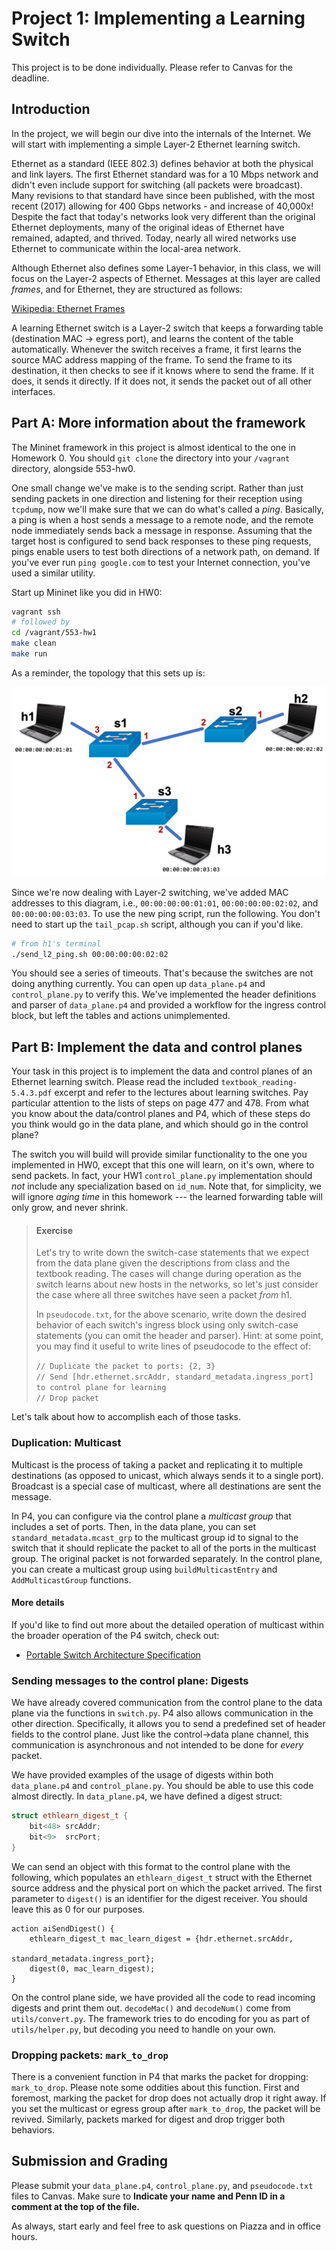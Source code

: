 # Project 1: Implementing a Learning Switch

This project is to be done individually.  Please refer to Canvas for the deadline.

## Introduction

In the project, we will begin our dive into the internals of the Internet.
We will start with implementing a simple Layer-2 Ethernet learning switch.

Ethernet as a standard (IEEE 802.3) defines behavior at both the physical and link layers.
The first Ethernet standard was for a 10 Mbps network and didn't even include support for switching (all packets were broadcast).
Many revisions to that standard have since been published, with the most recent (2017) allowing for 400 Gbps networks - and increase of 40,000x!
Despite the fact that today's networks look very different than the original Ethernet deployments, many of the original ideas of Ethernet have remained, adapted, and thrived.
Today, nearly all wired networks use Ethernet to communicate within the local-area network.

Although Ethernet also defines some Layer-1 behavior, in this class, we will focus on the Layer-2 aspects of Ethernet.
Messages at this layer are called *frames*, and for Ethernet, they are structured as follows:

[Wikipedia: Ethernet Frames](https://en.wikipedia.org/wiki/Ethernet_frame#Structure)

A learning Ethernet switch is a Layer-2 switch that keeps a forwarding table (destination MAC -> egress port), and learns the content of the table automatically.
Whenever the switch receives a frame, it first learns the source MAC address mapping of the frame.
To send the frame to its destination, it then checks to see if it knows where to send the frame.
If it does, it sends it directly.
If it does not, it sends the packet out of all other interfaces.


## Part A: More information about the framework

The Mininet framework in this project is almost identical to the one in Homework 0.
You should `git clone` the directory into your `/vagrant` directory, alongside 553-hw0.

One small change we've make is to the sending script.
Rather than just sending packets in one direction and listening for their reception using `tcpdump`,
now we'll make sure that we can do what's called a *ping*.
Basically, a ping is when a host sends a message to a remote node, and the remote node immediately sends back a message in response.
Assuming that the target host is configured to send back responses to these ping requests, pings enable users to test both directions of a network path, on demand.
If you've ever run `ping google.com` to test your Internet connection, you've used a similar utility.

Start up Mininet like you did in HW0:

```bash
vagrant ssh
# followed by
cd /vagrant/553-hw1
make clean
make run
```

As a reminder, the topology that this sets up is:

![Topology](configs/topology.png)

Since we're now dealing with Layer-2 switching, we've added MAC addresses to this diagram, i.e., `00:00:00:00:01:01`, `00:00:00:00:02:02`, and `00:00:00:00:03:03`.
To use the new ping script, run the following.
You don't need to start up the `tail_pcap.sh` script, although you can if you'd like.

```bash
# from h1's terminal
./send_l2_ping.sh 00:00:00:00:02:02
```

You should see a series of timeouts.
That's because the switches are not doing anything currently.
You can open up `data_plane.p4` and `control_plane.py` to verify this.
We've implemented the header definitions and parser of `data_plane.p4` and provided a workflow for the ingress control block, but left the tables and actions unimplemented.


## Part B: Implement the data and control planes

Your task in this project is to implement the data and control planes of an Ethernet learning switch.
Please read the included `textbook_reading-5.4.3.pdf` excerpt and refer to the lectures about learning switches.
Pay particular attention to the lists of steps on page 477 and 478.
From what you know about the data/control planes and P4, which of these steps do you think would go in the data plane, and which should go in the control plane?

The switch you will build will provide similar functionality to the one you implemented in HW0, except that this one will learn, on it's own, where to send packets.
In fact, your HW1 `control_plane.py` implementation should *not* include any specialization based on `id_num`.
Note that, for simplicity, we will ignore *aging time* in this homework --- the learned forwarding table will only grow, and never shrink.

>#### Exercise
>Let's try to write down the switch-case statements that we expect from the data plane given the descriptions from class and the textbook reading.
>The cases will change during operation as the switch learns about new hosts in the networks, so let's just consider the case where all three switches have seen a packet *from* h1.
>
>In `pseudocode.txt`, for the above scenario, write down the desired behavior of each switch's ingress  block using only switch-case statements (you can omit the header and parser).
>Hint: at some point, you may find it useful to write lines of pseudocode to the effect of:
>
>`// Duplicate the packet to ports: {2, 3}`   
>`// Send [hdr.ethernet.srcAddr, standard_metadata.ingress_port] to control plane for learning`   
>`// Drop packet`

Let's talk about how to accomplish each of those tasks.


### Duplication: Multicast

Multicast is the process of taking a packet and replicating it to multiple destinations (as opposed to unicast, which always sends it to a single port).
Broadcast is a special case of multicast, where all destinations are sent the message.

In P4, you can configure via the control plane a *multicast group* that includes a set of ports.
Then, in the data plane, you can set `standard_metadata.mcast_grp` to the multicast group id to signal to the switch that it should replicate the packet to all of the ports in the multicast group.
The original packet is not forwarded separately.
In the control plane, you can create a multicast group using `buildMulticastEntry` and `AddMulticastGroup` functions.

#### More details

If you'd like to find out more about the detailed operation of multicast within the broader operation of the P4 switch, check out:

* [Portable Switch Architecture Specification](https://p4.org/p4-spec/docs/PSA.html#sec-after-ingress)

### Sending messages to the control plane: Digests

We have already covered communication from the control plane to the data plane via the functions in `switch.py`.
P4 also allows communication in the other direction.
Specifically, it allows you to send a predefined set of header fields to the control plane.
Just like the control->data plane channel, this communication is asynchronous and not intended to be done for *every* packet.

We have provided examples of the usage of digests within both `data_plane.p4` and `control_plane.py`.
You should be able to use this code almost directly.
In `data_plane.p4`, we have defined a digest struct:

```C++
struct ethlearn_digest_t {
    bit<48> srcAddr;
    bit<9>  srcPort;
}
```

We can send an object with this format to the control plane with the following, which populates an `ethlearn_digest_t` struct with the Ethernet source address and the physical port on which the packet arrived.
The first parameter to `digest()` is an identifier for the digest receiver.
You should leave this as 0 for our purposes.

```
action aiSendDigest() {
    ethlearn_digest_t mac_learn_digest = {hdr.ethernet.srcAddr,
                                          standard_metadata.ingress_port};
    digest(0, mac_learn_digest);
}
```

On the control plane side, we have provided all the code to read incoming digests and print them out.
`decodeMac()` and `decodeNum()` come from `utils/convert.py`.
The framework tries to do encoding for you as part of `utils/helper.py`, but decoding you need to handle on your own.


### Dropping packets: `mark_to_drop`

There is a convenient function in P4 that marks the packet for dropping: `mark_to_drop`.
Please note some oddities about this function.
First and foremost, marking the packet for drop does not actually drop it right away.
If you set the multicast or egress group after `mark_to_drop`, the packet will be revived.
Similarly, packets marked for digest and drop trigger both behaviors.



## Submission and Grading

Please submit your `data_plane.p4`, `control_plane.py`, and `pseudocode.txt` files to Canvas.  Make sure to **Indicate your name and Penn ID in a comment at the top of the file.**

As always, start early and feel free to ask questions on Piazza and in office hours.


